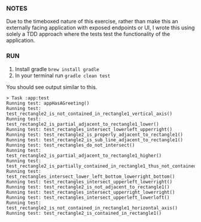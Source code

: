 ### NOTES

Due to the timeboxed nature of this exercise, rather than make this an externally facing application with exposed endpoints or UI, I wrote this using solely a TDD approach where the tests test the functionality of the application.

### RUN
1. Install gradle `brew install gradle`
2. In your terminal run `gradle clean test`

You should see output similar to this.
```
> Task :app:test
Running test: appHasAGreeting()
Running test: test_rectangle2_is_not_contained_in_rectangle1_vertical_axis()
Running test: test_rectangle2_is_partial_adjacent_to_rectangle1_lower()
Running test: test_rectangles_intersect_lowerleft_upperright()
Running test: test_rectangle2_is_properly_adjacent_to_rectangle1()
Running test: test_rectangle2_is_sub_line_adjacent_to_rectangle1()
Running test: test_rectangles_do_not_intersect()
Running test: test_rectangle2_is_partial_adjacent_to_rectangle1_higher()
Running test: test_rectangle2_is_partially_contained_in_rectangle1_thus_not_contained()
Running test: test_rectangles_intersect_lower_left_bottom_lowerright_bottom()
Running test: test_rectangles_intersect_upperleft_lowerright()
Running test: test_rectangle2_is_not_adjacent_to_rectangle1()
Running test: test_rectangles_intersect_upperright_lowerright()
Running test: test_rectangles_intersect_upperleft_lowerloft()
Running test: test_rectangle2_is_not_contained_in_rectangle1_horizontal_axis()
Running test: test_rectangle2_is_contained_in_rectangle1()
```

